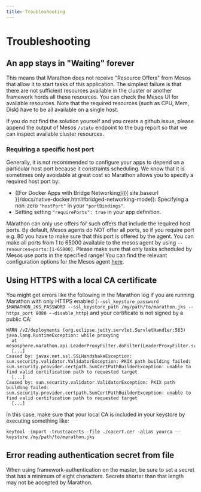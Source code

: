 ```yaml
---
title: Troubleshooting
---
```


# Troubleshooting

## An app stays in "Waiting" forever
 
This means that Marathon does not receive "Resource Offers" from Mesos that allow it to start tasks of
this application. The simplest failure is that there are not sufficient resources available in the cluster or another
framework hords all these resources. You can check the Mesos UI for available resources. Note that the required resources
(such as CPU, Mem, Disk) have to be all available on a single host.

If you do not find the solution yourself and you create a github issue, please append the output of Mesos `/state` endpoint to the bug report so that we can inspect available cluster resources.

### Requiring a specific host port

Generally, it is not recommended to configure your apps to depend on a particular host port because it constraints
scheduling. We know that it is sometimes only avoidable at great cost so Marathon allows you to specify a required
host port by:

* ([For Docker Apps with Bridge Networking]({{ site.baseurl }}/docs/native-docker.html#bridged-networking-mode)): 
  Specifying a non-zero `"hostPort"` in your `"portBindings"`.
* Setting setting `"requirePorts": true` in your app definition.

Marathon can only
use offers for such offers that include the required host ports. By default, 
Mesos agents do NOT offer all ports, so if you require
port e.g. 80 you have to make sure that this port is offered by the agent. You can make all ports from 1 to 65000
available to the mesos agent by using `--resources=ports:[1-65000]`. Please make sure that only tasks scheduled
by Mesos use ports in the specified range! You can find the relevant configuration options for the Mesos agent 
[here](http://mesos.apache.org/documentation/attributes-resources/). 

## Using HTTPS with a local CA certificate

You might get errors like the following in the Marathon log if you are running Marathon with only HTTPS enabled 
(`--ssl_keystore_password $MARATHON_JKS_PASSWORD --ssl_keystore_path /my/path/to/marathon.jks --https_port 8080 --disable_http`)
and your certificate is not signed by a public CA:
 
```
WARN /v2/deployments (org.eclipse.jetty.servlet.ServletHandler:563)
java.lang.RuntimeException: while proxying
  at mesosphere.marathon.api.LeaderProxyFilter.doFilter(LeaderProxyFilter.scala:147)
  [...]
Caused by: javax.net.ssl.SSLHandshakeException: sun.security.validator.ValidatorException: PKIX path building failed: sun.security.provider.certpath.SunCertPathBuilderException: unable to find valid certification path to requested target
  [...]
Caused by: sun.security.validator.ValidatorException: PKIX path building failed: sun.security.provider.certpath.SunCertPathBuilderException: unable to find valid certification path to requested target
  [...]
```

In this case, make sure that your local CA is included in your keystore by executing something like:

```
keytool -import -trustcacerts -file ./cacert.cer -alias yourca --keystore /my/path/to/marathon.jks
```

## Error reading authentication secret from file

When using framework-authentication on the master, be sure to set a secret that has a minimum of eight characters. Secrets shorter than that length may not be accepted by Marathon.

